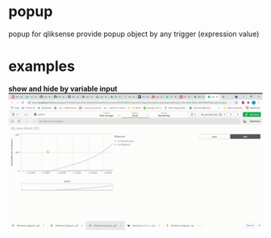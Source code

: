 # popup
popup for qliksense
provide popup object by any trigger (expression value)

# examples
**show and hide by variable input**
![](popup.gif)

